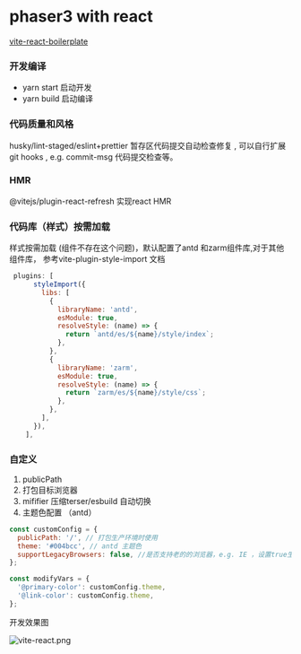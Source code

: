 #  phaser3 with react 

[vite-react-boilerplate](https://github.com/leonwgc/vite-react-boilerplate)

### 开发编译
* yarn start 启动开发
* yarn build 启动编译

### 代码质量和风格
husky/lint-staged/eslint+prettier 暂存区代码提交自动检查修复 , 可以自行扩展git hooks , e.g. commit-msg 代码提交检查等。

### HMR
@vitejs/plugin-react-refresh 实现react HMR 

### 代码库（样式）按需加载
 样式按需加载 (组件不存在这个问题)，默认配置了antd 和zarm组件库,对于其他组件库， 参考vite-plugin-style-import 文档
```js
 plugins: [
      styleImport({
        libs: [
          {
            libraryName: 'antd',
            esModule: true,
            resolveStyle: (name) => {
              return `antd/es/${name}/style/index`;
            },
          },
          {
            libraryName: 'zarm',
            esModule: true,
            resolveStyle: (name) => {
              return `zarm/es/${name}/style/css`;
            },
          },
        ],
      }),
    ],
```

### 自定义
1. publicPath 
2. 打包目标浏览器
3. mififier 压缩terser/esbuild 自动切换
4. 主题色配置 （antd）

```js
const customConfig = {
  publicPath: '/', // 打包生产环境时使用
  theme: '#004bcc', // antd 主题色
  supportLegacyBrowsers: false, //是否支持老的的浏览器，e.g. IE ，设置true生产打包时minify使用 terser, 否则使用更快的esbuild (包体积也稍大)
};

const modifyVars = {
  '@primary-color': customConfig.theme,
  '@link-color': customConfig.theme,
};
```

开发效果图

![vite-react.png](https://camo.githubusercontent.com/a02ea217c8156b6df7b6d279b9ba4fcc7884cbb405a7d0fae445914a869b9c22/68747470733a2f2f70362d6a75656a696e2e62797465696d672e636f6d2f746f732d636e2d692d6b3375316662706663702f65393535343464613266323534336233613162383035616364666462346333317e74706c762d6b3375316662706663702d77617465726d61726b2e696d616765)
